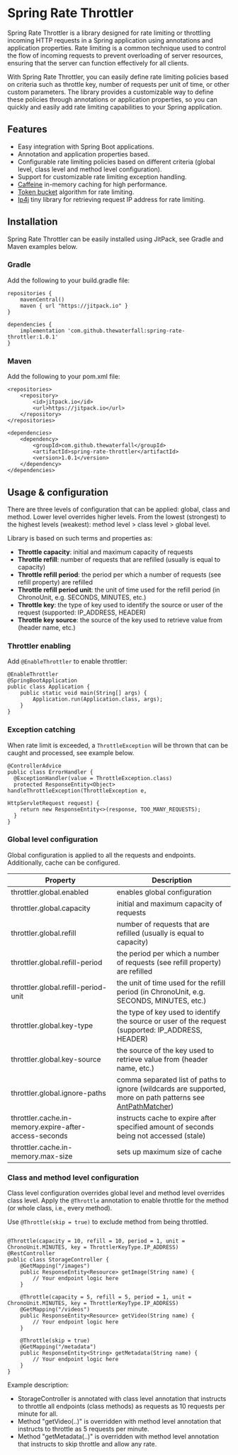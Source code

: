 # Spring Rate Throttler

Spring Rate Throttler is a library designed for rate limiting or throttling incoming HTTP requests in a Spring 
application using annotations and application properties. Rate limiting is a common technique used to control the flow
of incoming requests to prevent overloading of server resources, ensuring that the server can function effectively for 
all clients.

With Spring Rate Throttler, you can easily define rate limiting policies based on criteria such as throttle key,
number of requests per unit of time, or other custom parameters. The library provides a customizable way to define these
policies through annotations or application properties, so you can quickly and easily add rate limiting capabilities 
to your Spring application.

## Features
- Easy integration with Spring Boot applications.
- Annotation and application properties based.
- Configurable rate limiting policies based on different criteria (global level, class level and method level configuration).
- Support for customizable rate limiting exception handling.
- [Caffeine](https://github.com/ben-manes/caffeine) in-memory caching for high performance.
- [Token bucket](https://github.com/bbeck/token-bucket) algorithm for rate limiting.
- [Ip4j](https://github.com/thewaterfall/ip4j) tiny library for retrieving request IP address for rate limiting.

## Installation
Spring Rate Throttler can be easily installed using JitPack, see Gradle and Maven examples below.

### Gradle
Add the following to your build.gradle file:

```
repositories {
    mavenCentral()
    maven { url "https://jitpack.io" }
}

dependencies {
    implementation 'com.github.thewaterfall:spring-rate-throttler:1.0.1'
}
```

### Maven
Add the following to your pom.xml file:

```
<repositories>
    <repository>
        <id>jitpack.io</id>
        <url>https://jitpack.io</url>
    </repository>
</repositories>

<dependencies>
    <dependency>
        <groupId>com.github.thewaterfall</groupId>
        <artifactId>spring-rate-throttler</artifactId>
        <version>1.0.1</version>
    </dependency>
</dependencies>
```

## Usage & configuration

There are three levels of configuration that can be applied: global, class and method. Lower level overrides higher 
levels. From the lowest (strongest) to the highest levels (weakest): method level > class level > global level. 

Library is based on such terms and properties as:
- **Throttle capacity**: initial and maximum capacity of requests
- **Throttle refill**: number of requests that are refilled (usually is equal to capacity)
- **Throttle refill period**: the period per which a number of requests (see refill property) are refilled
- **Throttle refill period unit**: the unit of time used for the refill period (in ChronoUnit, e.g. SECONDS, MINUTES, etc.)
- **Throttle key**: the type of key used to identify the source or user of the request (supported: IP_ADDRESS, HEADER)
- **Throttle key source**: the source of the key used to retrieve value from (header name, etc.)

### Throttler enabling

Add `@EnableThrottler` to enable throttler:

```
@EnableThrottler
@SpringBootApplication
public class Application {
	public static void main(String[] args) {
		Application.run(Application.class, args);
	}
}
```

### Exception catching

When rate limit is exceeded, a `ThrottleException` will be thrown that can be caught and processed, see example
below.

```
@ControllerAdvice
public class ErrorHandler {
  @ExceptionHandler(value = ThrottleException.class)
  protected ResponseEntity<Object> handleThrottleException(ThrottleException e,
                                                           HttpServletRequest request) {
    return new ResponseEntity<>(response, TOO_MANY_REQUESTS);
  }
}
```

### Global level configuration

Global configuration is applied to all the requests and endpoints. Additionally, cache can be configured.

| Property                                              | Description                                                                                                                                                                                                                  |
|-------------------------------------------------------|------------------------------------------------------------------------------------------------------------------------------------------------------------------------------------------------------------------------------|
| throttler.global.enabled                              | enables global configuration                                                                                                                                                                                                 |
| throttler.global.capacity                             | initial and maximum capacity of requests                                                                                                                                                                                     |
| throttler.global.refill                               | number of requests that are refilled (usually is equal to capacity)                                                                                                                                                          |
| throttler.global.refill-period                        | the period per which a number of requests (see refill property) are refilled                                                                                                                                                 |
| throttler.global.refill-period-unit                   | the unit of time used for the refill period (in ChronoUnit, e.g. SECONDS, MINUTES, etc.)                                                                                                                                     |
| throttler.global.key-type                             | the type of key used to identify the source or user of the request (supported: IP_ADDRESS, HEADER)                                                                                                                           |
| throttler.global.key-source                           | the source of the key used to retrieve value from (header name, etc.)                                                                                                                                                        |
| throttler.global.ignore-paths                         | comma separated list of paths to ignore (wildcards are supported, more on path patterns see [AntPathMatcher](https://docs.spring.io/spring-framework/docs/current/javadoc-api/org/springframework/util/AntPathMatcher.html)) |
| throttler.cache.in-memory.expire-after-access-seconds | instructs cache to expire after specified amount of seconds being not accessed (stale)                                                                                                                                       |
| throttler.cache.in-memory.max-size                    | sets up maximum size of cache                                                                                                                                                                                                |

### Class and method level configuration

Class level configuration overrides global level and method level overrides class level. Apply the `@Throttle` annotation
to enable throttle for the method (or whole class, i.e., every method).

Use `@Throttle(skip = true)` to exclude method from being throttled.

```

@Throttle(capacity = 10, refill = 10, period = 1, unit = ChronoUnit.MINUTES, key = ThrottlerKeyType.IP_ADDRESS)
@RestController
public class StorageController {
    @GetMapping("/images")
    public ResponseEntity<Resource> getImage(String name) {
        // Your endpoint logic here
    }
    
    @Throttle(capacity = 5, refill = 5, period = 1, unit = ChronoUnit.MINUTES, key = ThrottlerKeyType.IP_ADDRESS)
    @GetMapping("/videos")
    public ResponseEntity<Resource> getVideo(String name) {
        // Your endpoint logic here
    }
    
    @Throttle(skip = true)
    @GetMapping("/metadata")
    public ResponseEntity<String> getMetadata(String name) {
        // Your endpoint logic here
    }
}
```
Example description:
- StorageController is annotated with class level annotation that instructs to throttle all endpoints (class methods) as 
requests as 10 requests per minute for all. 
- Method "getVideo(..)" is overridden with method level annotation that instructs to throttle as 5 requests per minute. 
- Method "getMetadata(..)" is overridden with method level annotation that instructs to skip throttle and allow any rate.
